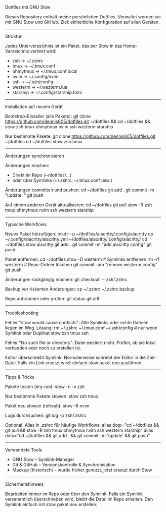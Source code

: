 Dotfiles mit GNU Stow

Dieses Repository enthält meine persönlichen Dotfiles.
Verwaltet werden sie mit GNU Stow und GitHub.
Ziel: einheitliche Konfiguration auf allen Geräten.

------------------------------------------------------------
Struktur

Jedes Unterverzeichnis ist ein Paket, das per Stow in das Home-Verzeichnis verlinkt wird:

- zsh -> ~/.zshrc
- tmux -> ~/.tmux.conf
- ohmytmux -> ~/.tmux.conf.local
- nvim -> ~/.config/nvim
- ssh -> ~/.ssh/config
- wezterm -> ~/.wezterm.lua
- starship -> ~/.config/starship.toml

------------------------------------------------------------
Installation auf neuem Gerät

Bootstrap-Einzeiler (alle Pakete):
git clone https://github.com/dennis605/dotfiles.git ~/dotfiles   && cd ~/dotfiles   && stow zsh tmux ohmytmux nvim ssh wezterm starship

Nur bestimmte Pakete:
git clone https://github.com/dennis605/dotfiles.git ~/dotfiles
cd ~/dotfiles
stow zsh tmux

------------------------------------------------------------
Änderungen synchronisieren

Änderungen machen:
- Direkt im Repo (~/dotfiles/…)
- oder über Symlinks (~/.zshrc, ~/.tmux.conf usw.)

Änderungen committen und pushen:
cd ~/dotfiles
git add .
git commit -m "update: <Beschreibung>"
git push

Auf einem anderen Gerät aktualisieren:
cd ~/dotfiles
git pull
stow -R zsh tmux ohmytmux nvim ssh wezterm starship

------------------------------------------------------------
Typische Workflows

Neues Paket hinzufügen:
mkdir -p ~/dotfiles/alacritty/.config/alacritty
cp ~/.config/alacritty/alacritty.yml ~/dotfiles/alacritty/.config/alacritty/
cd ~/dotfiles
stow alacritty
git add .
git commit -m "add alacritty config"
git push

Paket entfernen:
cd ~/dotfiles
stow -D wezterm       # Symlinks entfernen
rm -rf wezterm        # Repo-Ordner löschen
git commit -am "remove wezterm config"
git push

Änderungen rückgängig machen:
git checkout -- zsh/.zshrc

Backup vor riskanten Änderungen:
cp ~/.zshrc ~/.zshrc.backup

Repo aufräumen oder prüfen:
git status
git diff

------------------------------------------------------------
Troubleshooting

Fehler "stow would cause conflicts":
Alte Symlinks oder echte Dateien liegen im Weg.
Lösung:
rm ~/.zshrc ~/.tmux.conf ~/.ssh/config   # nur wenn Symlink oder Duplikat
stow zsh tmux ssh

Fehler "No such file or directory":
Datei existiert nicht. Prüfen, ob sie lokal vorhanden oder noch zu erstellen ist.

Editor überschreibt Symlink:
Normalerweise schreibt der Editor in die Ziel-Datei.
Falls ein Link ersetzt wird: einfach stow paket neu ausführen.

------------------------------------------------------------
Tipps & Tricks

Pakete testen (dry-run):
stow -n -v zsh

Nur bestimmte Pakete stowen:
stow zsh tmux

Paket neu stowen (refresh):
stow -R nvim

Logs durchsuchen:
git log -p zsh/.zshrc

Optional: Alias in .zshrc für häufige Workflows:
alias dotp="cd ~/dotfiles && git pull && stow -R zsh tmux ohmytmux nvim ssh wezterm starship"
alias dots="cd ~/dotfiles && git add . && git commit -m 'update' && git push"

------------------------------------------------------------
Verwendete Tools

- GNU Stow – Symlink-Manager
- Git & GitHub – Versionskontrolle & Synchronisation
- Mackup (historisch) – wurde früher genutzt, jetzt ersetzt durch Stow

------------------------------------------------------------
Sicherheitshinweis

Bearbeiten immer im Repo oder über den Symlink.
Falls ein Symlink versehentlich überschrieben wird, bleibt die Datei im Repo erhalten.
Den Symlink einfach mit stow paket neu erstellen.

